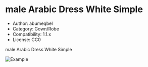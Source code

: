 # male Arabic Dress White Simple

* Author: abumeqbel
* Category: Gown/Robe
* Compatibility: 1.1.x
* License: CC0

male Arabic Dress White Simple

![Example](dishdashah.png)

